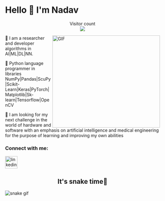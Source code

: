 <h1>Hello 👋 I'm Nadav </h1>

<p align="center"> 
  Visitor count<br>
  <img src="https://profile-counter.glitch.me/sagar-viradiya/count.svg" />
</p>

<img align="right" alt="GIF" src="https://github.com/nadav96levi/nadav96levi/blob/main/7cd53d36d121d839da9600ca055b01db.gif" width="350" height="300" />
🔭 I am a researcher and developer algorithms in AI|ML|DL|NN.

🌱 Python language programmer in libraries NumPy|Pandas|ScuPy|Scikit-Learn|Keras|PyTorch|Matplotlib|Sk-learn|Tensorflow|OpenCV 

👯 I am looking for my next challenge in the world of hardware and software with an emphasis on artificial intelligence and medical engineering for the purpose of learning and improving my own abilities

<h3 align="left">Connect with me:</h3>

[<img src='https://cdn.jsdelivr.net/npm/simple-icons@3.0.1/icons/linkedin.svg' alt='linkedin' height='40'>](https://www.linkedin.com/in/nadav-levi-electrical-engineering/)  

<!-- commits eating snake 🐍 -->

<h2 align="center">It's snake time🐍</h2>

![snake gif](https://github.com/sumanshekhar698/sumanshekhar698/blob/output/github-contribution-grid-snake.svg)

<!--   <img src="https://github.com/sumanshekhar698/sumanshekhar698/blob/main/assets/snake.gif" width="50"></h2> -->

<!--
# My GitHub contributions as a Game of Life

[![GitHub Game of Life](https://github4life.herokuapp.com/ethomson.gif?z=6)](https://github4life.herokuapp.com/ethomson)

(Be sure to click on it for the infinite scrolling version.) -->

<!-- ReadMe Generator -->
<!-- https://rahuldkjain.github.io/gh-profile-readme-generator/ -->

